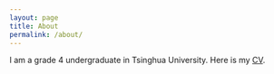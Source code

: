 ```yaml
---
layout: page
title: About
permalink: /about/
---
```


I am a grade 4 undergraduate in Tsinghua University. Here is my [CV]({{site.baseurl}}/assets/jianjinxu.pdf).
